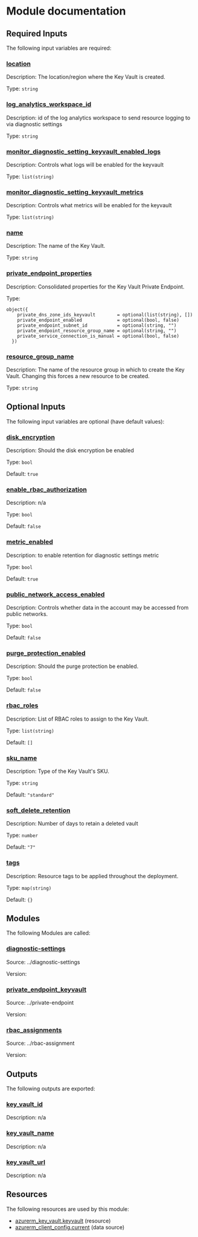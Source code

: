 # Module documentation

## Required Inputs

The following input variables are required:

### <a name="input_location"></a> [location](#input\_location)

Description: The location/region where the  Key Vault is created.

Type: `string`

### <a name="input_log_analytics_workspace_id"></a> [log\_analytics\_workspace\_id](#input\_log\_analytics\_workspace\_id)

Description: id of the log analytics workspace to send resource logging to via diagnostic settings

Type: `string`

### <a name="input_monitor_diagnostic_setting_keyvault_enabled_logs"></a> [monitor\_diagnostic\_setting\_keyvault\_enabled\_logs](#input\_monitor\_diagnostic\_setting\_keyvault\_enabled\_logs)

Description: Controls what logs will be enabled for the keyvault

Type: `list(string)`

### <a name="input_monitor_diagnostic_setting_keyvault_metrics"></a> [monitor\_diagnostic\_setting\_keyvault\_metrics](#input\_monitor\_diagnostic\_setting\_keyvault\_metrics)

Description: Controls what metrics will be enabled for the keyvault

Type: `list(string)`

### <a name="input_name"></a> [name](#input\_name)

Description: The name of the Key Vault.

Type: `string`

### <a name="input_private_endpoint_properties"></a> [private\_endpoint\_properties](#input\_private\_endpoint\_properties)

Description: Consolidated properties for the Key Vault Private Endpoint.

Type:

```hcl
object({
    private_dns_zone_ids_keyvault        = optional(list(string), [])
    private_endpoint_enabled             = optional(bool, false)
    private_endpoint_subnet_id           = optional(string, "")
    private_endpoint_resource_group_name = optional(string, "")
    private_service_connection_is_manual = optional(bool, false)
  })
```

### <a name="input_resource_group_name"></a> [resource\_group\_name](#input\_resource\_group\_name)

Description: The name of the resource group in which to create the Key Vault. Changing this forces a new resource to be created.

Type: `string`

## Optional Inputs

The following input variables are optional (have default values):

### <a name="input_disk_encryption"></a> [disk\_encryption](#input\_disk\_encryption)

Description: Should the disk encryption be enabled

Type: `bool`

Default: `true`

### <a name="input_enable_rbac_authorization"></a> [enable\_rbac\_authorization](#input\_enable\_rbac\_authorization)

Description: n/a

Type: `bool`

Default: `false`

### <a name="input_metric_enabled"></a> [metric\_enabled](#input\_metric\_enabled)

Description: to enable retention for diagnostic settings metric

Type: `bool`

Default: `true`

### <a name="input_public_network_access_enabled"></a> [public\_network\_access\_enabled](#input\_public\_network\_access\_enabled)

Description: Controls whether data in the account may be accessed from public networks.

Type: `bool`

Default: `false`

### <a name="input_purge_protection_enabled"></a> [purge\_protection\_enabled](#input\_purge\_protection\_enabled)

Description: Should the purge protection be enabled.

Type: `bool`

Default: `false`

### <a name="input_rbac_roles"></a> [rbac\_roles](#input\_rbac\_roles)

Description: List of RBAC roles to assign to the Key Vault.

Type: `list(string)`

Default: `[]`

### <a name="input_sku_name"></a> [sku\_name](#input\_sku\_name)

Description: Type of the Key Vault's SKU.

Type: `string`

Default: `"standard"`

### <a name="input_soft_delete_retention"></a> [soft\_delete\_retention](#input\_soft\_delete\_retention)

Description: Number of days to retain a deleted vault

Type: `number`

Default: `"7"`

### <a name="input_tags"></a> [tags](#input\_tags)

Description: Resource tags to be applied throughout the deployment.

Type: `map(string)`

Default: `{}`
## Modules

The following Modules are called:

### <a name="module_diagnostic-settings"></a> [diagnostic-settings](#module\_diagnostic-settings)

Source: ../diagnostic-settings

Version:

### <a name="module_private_endpoint_keyvault"></a> [private\_endpoint\_keyvault](#module\_private\_endpoint\_keyvault)

Source: ../private-endpoint

Version:

### <a name="module_rbac_assignments"></a> [rbac\_assignments](#module\_rbac\_assignments)

Source: ../rbac-assignment

Version:
## Outputs

The following outputs are exported:

### <a name="output_key_vault_id"></a> [key\_vault\_id](#output\_key\_vault\_id)

Description: n/a

### <a name="output_key_vault_name"></a> [key\_vault\_name](#output\_key\_vault\_name)

Description: n/a

### <a name="output_key_vault_url"></a> [key\_vault\_url](#output\_key\_vault\_url)

Description: n/a
## Resources

The following resources are used by this module:

- [azurerm_key_vault.keyvault](https://registry.terraform.io/providers/hashicorp/azurerm/latest/docs/resources/key_vault) (resource)
- [azurerm_client_config.current](https://registry.terraform.io/providers/hashicorp/azurerm/latest/docs/data-sources/client_config) (data source)
